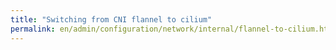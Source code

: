 ```yaml
---
title: "Switching from CNI flannel to cilium"
permalink: en/admin/configuration/network/internal/flannel-to-cilium.html
---
```

